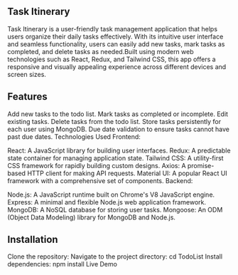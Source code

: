 ## Task Itinerary
Task Itinerary is a user-friendly task management application that helps users organize their daily tasks effectively. With its intuitive user interface and seamless functionality, users can easily add new tasks, mark tasks as completed, and delete tasks as needed.Built using modern web technologies such as React, Redux, and Tailwind CSS, this app offers a responsive and visually appealing experience across different devices and screen sizes.

## Features
Add new tasks to the todo list.
Mark tasks as completed or incomplete.
Edit existing tasks.
Delete tasks from the todo list.
Store tasks persistently for each user using MongoDB.
Due date validation to ensure tasks cannot have past due dates.
Technologies Used
Frontend:

React: A JavaScript library for building user interfaces.
Redux: A predictable state container for managing application state.
Tailwind CSS: A utility-first CSS framework for rapidly building custom designs.
Axios: A promise-based HTTP client for making API requests.
Material UI: A popular React UI framework with a comprehensive set of components.
Backend:

Node.js: A JavaScript runtime built on Chrome's V8 JavaScript engine.
Express: A minimal and flexible Node.js web application framework.
MongoDB: A NoSQL database for storing user tasks.
Mongoose: An ODM (Object Data Modeling) library for MongoDB and Node.js.

## Installation
Clone the repository:
Navigate to the project directory:
cd TodoList
Install dependencies:
npm install
Live Demo
